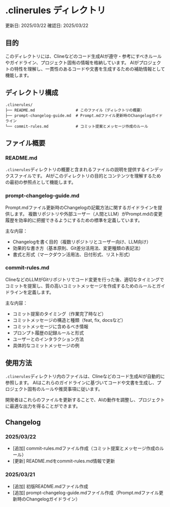 # .clinerules ディレクトリ

更新日: 2025/03/22
確認日: 2025/03/22

## 目的

このディレクトリには、Clineなどのコード生成AIが遵守・参考にすべきルールやガイドライン、プロジェクト固有の情報を格納しています。
AIがプロジェクトの特性を理解し、一貫性のあるコードや文書を生成するための補助情報として機能します。

## ディレクトリ構成

```
.clinerules/
├── README.md                  # このファイル（ディレクトリの概要）
├── prompt-changelog-guide.md  # Prompt.mdファイル更新時のChangelogガイドライン
└── commit-rules.md            # コミット提案とメッセージ作成のルール
```

## ファイル概要

### README.md

`.clinerules`ディレクトリの概要と含まれるファイルの説明を提供するインデックスファイルです。
AIがこのディレクトリの目的とコンテンツを理解するための最初の参照点として機能します。

### prompt-changelog-guide.md

Prompt.mdファイル更新時のChangelogの記載方法に関するガイドラインを提供します。
複数リポジトリや外部ユーザー（人間とLLM）がPrompt.mdの変更履歴を効率的に把握できるようにするための標準を定義しています。

主な内容：
- Changelogを書く目的（複数リポジトリとユーザー向け、LLM向け）
- 効果的な書き方（基本原則、Git差分活用法、変更種類の表記法）
- 書式と形式（マークダウン活用法、日付形式、リスト形式）

### commit-rules.md

ClineなどのLLMがGitリポジトリでコード変更を行った後、適切なタイミングでコミットを提案し、質の高いコミットメッセージを作成するためのルールとガイドラインを定義します。

主な内容：
- コミット提案のタイミング（作業完了時など）
- コミットメッセージの構造と種類（feat, fix, docsなど）
- コミットメッセージに含めるべき情報
- プロンプト履歴の記録ルールと形式
- ユーザーとのインタラクション方法
- 具体的なコミットメッセージの例

## 使用方法

`.clinerules`ディレクトリ内のファイルは、Clineなどのコード生成AIが自動的に参照します。
AIはこれらのガイドラインに基づいてコードや文書を生成し、プロジェクト固有のルールや推奨事項に従います。

開発者はこれらのファイルを更新することで、AIの動作を調整し、プロジェクトに最適な出力を得ることができます。

## Changelog

### 2025/03/22
- [追加] commit-rules.mdファイル作成（コミット提案とメッセージ作成のルール）
- [更新] README.mdをcommit-rules.md情報で更新

### 2025/03/21
- [追加] 初版README.mdファイル作成
- [追加] prompt-changelog-guide.mdファイル作成（Prompt.mdファイル更新時のChangelogガイドライン）
